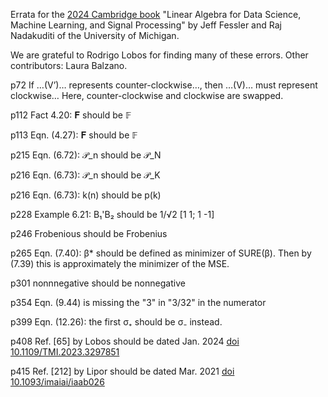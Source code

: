 Errata
for the
[2024 Cambridge book](https://web.eecs.umich.edu/~fessler/#:~:text=https%3A//www.cambridge.org/highereducation/isbn/9781009418140)
"Linear Algebra for Data Science, Machine Learning, and Signal Processing"
by Jeff Fessler and Raj Nadakuditi of the University of Michigan.

We are grateful to
Rodrigo Lobos
for finding many of these errors.
Other contributors:
Laura Balzano.

p72
If …(V’)… represents counter-clockwise…, then …(V)… must represent clockwise…
Here, counter-clockwise and clockwise are swapped.

p112 Fact 4.20: 𝐅 should be 𝔽

p113 Eqn. (4.27): 𝐅 should be 𝔽

p215 Eqn. (6.72): 𝒫_n should be 𝒫_N

p216 Eqn. (6.73): 𝒫_n should be 𝒫_K

p216 Eqn. (6.73): k(n) should be p(k)

p228 Example 6.21: B₁'B₂ should be 1/√2 [1 1; 1 -1]

p246 Frobenious should be Frobenius

p265 Eqn. (7.40): β* should be defined as minimizer of SURE(β).
Then by (7.39) this is approximately the minimizer of the MSE.

p301 nonnnegative should be nonnegative

p354 Eqn. (9.44) is missing the "3" in "3/32" in the numerator

p399 Eqn. (12.26): the first σ₊ should be σ₋ instead.

p408 Ref. [65] by Lobos should be dated Jan. 2024
 [doi 10.1109/TMI.2023.3297851](https://doi.org/10.1109/TMI.2023.3297851)

p415 Ref. [212] by Lipor should be dated Mar. 2021
 [doi 10.1093/imaiai/iaab026](https://doi.org/10.1093/imaiai/iaab026)
